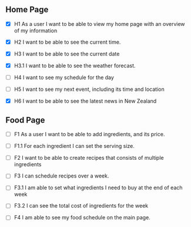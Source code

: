 ## Home Page

- [x] H1 As a user I want to be able to view my home page with an overview of my information
- [x] H2 I want to be able to see the current time.
- [x] H3 I want to be able to see the current date
- [x] H3.1 I want to be able to see the weather forecast.
- [ ] H4 I want to see my schedule for the day
- [ ] H5 I want to see my next event, including its time and location
- [x] H6 I want to be able to see the latest news in New Zealand


## Food Page

- [ ] F1 As a user I want to be able to add ingredients, and its price.
- [ ] F1.1 For each ingredient I can set the serving size.
- [ ] F2 I want to be able to create recipes that consists of multiple ingredients
- [ ] F3 I can schedule recipes over a week.
- [ ] F3.1 I am able to set what ingredients I need to buy at the end of each week
- [ ] F3.2 I can see the total cost of ingredients for the week
- [ ] F4 I am able to see my food schedule on the main page.

